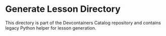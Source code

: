 # Generate Lesson Directory

This directory is part of the Devcontainers Catalog repository and contains legacy Python helper for lesson generation.

